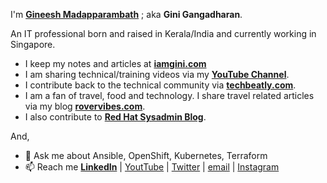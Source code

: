 I'm **[Gineesh Madapparambath](https://www.linkedin.com/in/gineesh/)** ; aka **Gini Gangadharan**. 

An IT professional born and raised in Kerala/India and currently working in Singapore.

- I keep my notes and articles at **[iamgini.com](https://www.iamgini.com/)**
- I am sharing technical/training videos via my **[YouTube Channel](https://www.youtube.com/techbeatly?sub_confirmation=1)**.
- I contribute back to the technical community via **[techbeatly.com](https://www.techbeatly.com/)**.
- I am a fan of travel, food and technology. I share travel related articles via my blog **[rovervibes.com](https://www.rovervibes.com/)**.
- I also contribute to **[Red Hat Sysadmin Blog](https://www.redhat.com/sysadmin/user/446371)**.

And, 
- 💬 Ask me about Ansible, OpenShift, Kubernetes, Terraform
- 📫 Reach me **[LinkedIn](https://www.linkedin.com/in/gineesh/)** | [YoutTube](https://www.youtube.com/channel/UCLA_wrgCYV2R2ZHgk1xTCqg?sub_confirmation=1) | [Twitter](https://twitter.com/GiniGangadharan) | [email](mailto:net.gini@gmail.com) | [Instagram](https://www.instagram.com/ginigangadharan/)

<!--
Here are some ideas to get you started:

- 🔭 I’m currently working on ...
- 🌱 I’m currently learning ...
- 👯 I’m looking to collaborate on ...
- 🤔 I’m looking for help with ...
- 💬 Ask me about ...
- 📫 How to reach me: ...
- 😄 Pronouns: ...
- ⚡ Fun fact: ...
-->
